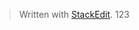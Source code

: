


> Written with [StackEdit](https://stackedit.io/).
> 123

<!--
tags: 123 485
-->
<!--stackedit_data:
eyJoaXN0b3J5IjpbLTg0NzY3OTMxM119
-->